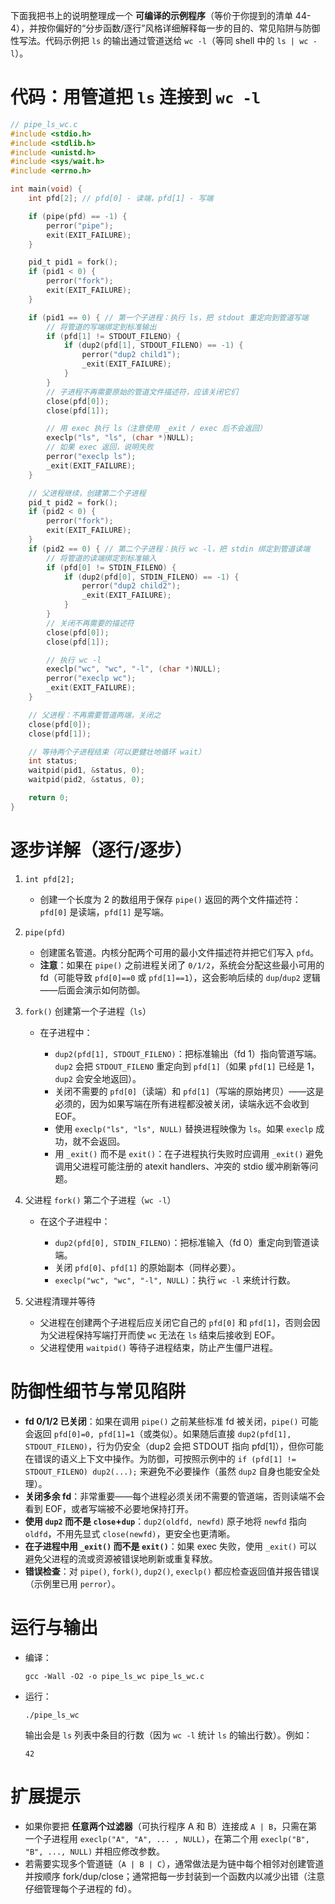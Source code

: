 下面我把书上的说明整理成一个 **可编译的示例程序**（等价于你提到的清单 44-4），并按你偏好的“分步函数/逐行”风格详细解释每一步的目的、常见陷阱与防御性写法。代码示例把 `ls` 的输出通过管道送给 `wc -l`（等同 shell 中的 `ls | wc -l`）。

# 代码：用管道把 `ls` 连接到 `wc -l`

```c
// pipe_ls_wc.c
#include <stdio.h>
#include <stdlib.h>
#include <unistd.h>
#include <sys/wait.h>
#include <errno.h>

int main(void) {
    int pfd[2]; // pfd[0] - 读端，pfd[1] - 写端

    if (pipe(pfd) == -1) {
        perror("pipe");
        exit(EXIT_FAILURE);
    }

    pid_t pid1 = fork();
    if (pid1 < 0) {
        perror("fork");
        exit(EXIT_FAILURE);
    }

    if (pid1 == 0) { // 第一个子进程：执行 ls，把 stdout 重定向到管道写端
        // 将管道的写端绑定到标准输出
        if (pfd[1] != STDOUT_FILENO) {
            if (dup2(pfd[1], STDOUT_FILENO) == -1) {
                perror("dup2 child1");
                _exit(EXIT_FAILURE);
            }
        }
        // 子进程不再需要原始的管道文件描述符，应该关闭它们
        close(pfd[0]);
        close(pfd[1]);

        // 用 exec 执行 ls（注意使用 _exit / exec 后不会返回）
        execlp("ls", "ls", (char *)NULL);
        // 如果 exec 返回，说明失败
        perror("execlp ls");
        _exit(EXIT_FAILURE);
    }

    // 父进程继续，创建第二个子进程
    pid_t pid2 = fork();
    if (pid2 < 0) {
        perror("fork");
        exit(EXIT_FAILURE);
    }
    if (pid2 == 0) { // 第二个子进程：执行 wc -l，把 stdin 绑定到管道读端
        // 将管道的读端绑定到标准输入
        if (pfd[0] != STDIN_FILENO) {
            if (dup2(pfd[0], STDIN_FILENO) == -1) {
                perror("dup2 child2");
                _exit(EXIT_FAILURE);
            }
        }
        // 关闭不再需要的描述符
        close(pfd[0]);
        close(pfd[1]);

        // 执行 wc -l
        execlp("wc", "wc", "-l", (char *)NULL);
        perror("execlp wc");
        _exit(EXIT_FAILURE);
    }

    // 父进程：不再需要管道两端，关闭之
    close(pfd[0]);
    close(pfd[1]);

    // 等待两个子进程结束（可以更健壮地循环 wait）
    int status;
    waitpid(pid1, &status, 0);
    waitpid(pid2, &status, 0);

    return 0;
}
```

# 逐步详解（逐行/逐步）

1. `int pfd[2];`

   * 创建一个长度为 2 的数组用于保存 `pipe()` 返回的两个文件描述符：`pfd[0]` 是读端，`pfd[1]` 是写端。

2. `pipe(pfd)`

   * 创建匿名管道。内核分配两个可用的最小文件描述符并把它们写入 `pfd`。
   * **注意**：如果在 `pipe()` 之前进程关闭了 `0/1/2`，系统会分配这些最小可用的 fd（可能导致 `pfd[0]==0` 或 `pfd[1]==1`），这会影响后续的 `dup`/`dup2` 逻辑——后面会演示如何防御。

3. `fork()` 创建第一个子进程（`ls`）

   * 在子进程中：

     * `dup2(pfd[1], STDOUT_FILENO)`：把标准输出（fd 1）指向管道写端。`dup2` 会把 `STDOUT_FILENO` 重定向到 `pfd[1]`（如果 `pfd[1]` 已经是 1，`dup2` 会安全地返回）。
     * 关闭不需要的 `pfd[0]`（读端）和 `pfd[1]`（写端的原始拷贝）——这是必须的，因为如果写端在所有进程都没被关闭，读端永远不会收到 EOF。
     * 使用 `execlp("ls", "ls", NULL)` 替换进程映像为 `ls`。如果 `execlp` 成功，就不会返回。
     * 用 `_exit()` 而不是 `exit()`：在子进程执行失败时应调用 `_exit()` 避免调用父进程可能注册的 atexit handlers、冲突的 stdio 缓冲刷新等问题。

4. 父进程 `fork()` 第二个子进程（`wc -l`）

   * 在这个子进程中：

     * `dup2(pfd[0], STDIN_FILENO)`：把标准输入（fd 0）重定向到管道读端。
     * 关闭 `pfd[0]`、`pfd[1]` 的原始副本（同样必要）。
     * `execlp("wc", "wc", "-l", NULL)`：执行 `wc -l` 来统计行数。

5. 父进程清理并等待

   * 父进程在创建两个子进程后应关闭它自己的 `pfd[0]` 和 `pfd[1]`，否则会因为父进程保持写端打开而使 `wc` 无法在 `ls` 结束后接收到 EOF。
   * 父进程使用 `waitpid()` 等待子进程结束，防止产生僵尸进程。

# 防御性细节与常见陷阱

* **fd 0/1/2 已关闭**：如果在调用 `pipe()` 之前某些标准 fd 被关闭，`pipe()` 可能会返回 `pfd[0]=0, pfd[1]=1`（或类似）。如果随后直接 `dup2(pfd[1], STDOUT_FILENO)`，行为仍安全（dup2 会把 STDOUT 指向 pfd\[1]），但你可能在错误的语义上下文中操作。为防御，可按照示例中的 `if (pfd[1] != STDOUT_FILENO) dup2(...);` 来避免不必要操作（虽然 `dup2` 自身也能安全处理）。
* **关闭多余 fd**：非常重要——每个进程必须关闭不需要的管道端，否则读端不会看到 EOF，或者写端被不必要地保持打开。
* **使用 `dup2` 而不是 `close`+`dup`**：`dup2(oldfd, newfd)` 原子地将 `newfd` 指向 `oldfd`，不用先显式 `close(newfd)`，更安全也更清晰。
* **在子进程中用 `_exit()` 而不是 `exit()`**：如果 exec 失败，使用 `_exit()` 可以避免父进程的流或资源被错误地刷新或重复释放。
* **错误检查**：对 `pipe()`, `fork()`, `dup2()`, `execlp()` 都应检查返回值并报告错误（示例里已用 `perror`）。

# 运行与输出

* 编译：

  ```
  gcc -Wall -O2 -o pipe_ls_wc pipe_ls_wc.c
  ```
* 运行：

  ```
  ./pipe_ls_wc
  ```

  输出会是 `ls` 列表中条目的行数（因为 `wc -l` 统计 `ls` 的输出行数）。例如：

  ```
  42
  ```

# 扩展提示

* 如果你要把 **任意两个过滤器**（可执行程序 A 和 B）连接成 `A | B`，只需在第一个子进程用 `execlp("A", "A", ... , NULL)`，在第二个用 `execlp("B", "B", ..., NULL)` 并相应修改参数。
* 若需要实现多个管道链（`A | B | C`），通常做法是为链中每个相邻对创建管道并按顺序 fork/dup/close；通常把每一步封装到一个函数内以减少出错（注意仔细管理每个子进程的 fd）。
